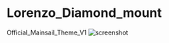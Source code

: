 # Lorenzo_Diamond_mount
Official_Mainsail_Theme_V1
![screenshot](https://user-images.githubusercontent.com/60906586/158918799-2cbb33f0-ae31-4b79-976a-afd88f311f28.jpg)
